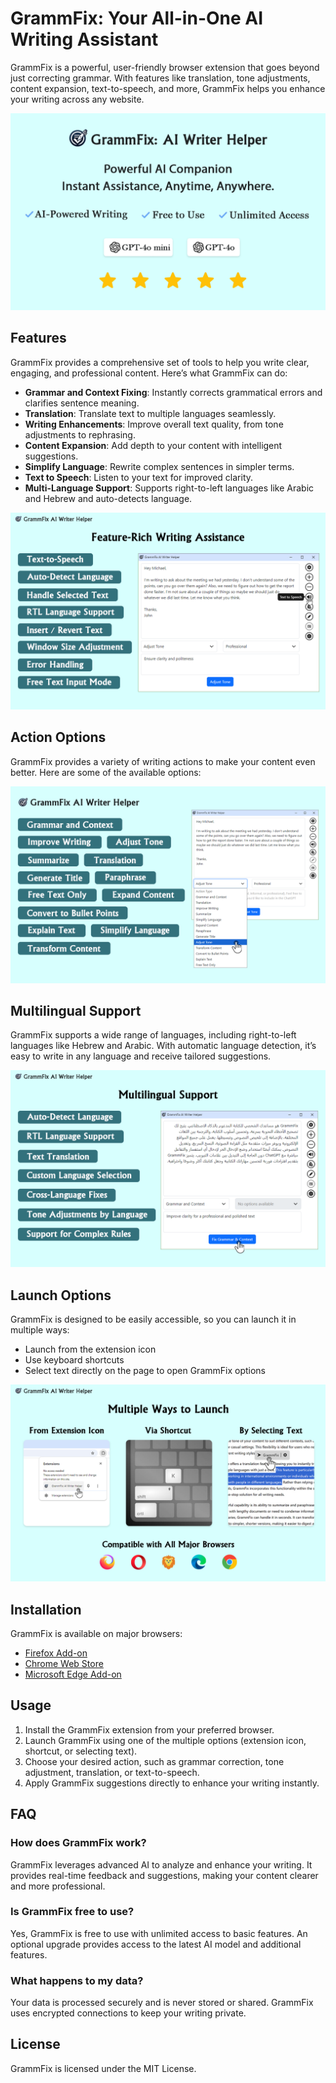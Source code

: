# GrammFix: Your All-in-One AI Writing Assistant

GrammFix is a powerful, user-friendly browser extension that goes beyond just correcting grammar. With features like translation, tone adjustments, content expansion, text-to-speech, and more, GrammFix helps you enhance your writing across any website.

![GrammFix Showcase](assets/showcase.png)

## Features

GrammFix provides a comprehensive set of tools to help you write clear, engaging, and professional content. Here’s what GrammFix can do:

- **Grammar and Context Fixing**: Instantly corrects grammatical errors and clarifies sentence meaning.
- **Translation**: Translate text to multiple languages seamlessly.
- **Writing Enhancements**: Improve overall text quality, from tone adjustments to rephrasing.
- **Content Expansion**: Add depth to your content with intelligent suggestions.
- **Simplify Language**: Rewrite complex sentences in simpler terms.
- **Text to Speech**: Listen to your text for improved clarity.
- **Multi-Language Support**: Supports right-to-left languages like Arabic and Hebrew and auto-detects language.

![GrammFix Features](assets/features.png)

## Action Options

GrammFix provides a variety of writing actions to make your content even better. Here are some of the available options:

![GrammFix Options](assets/options.png)

## Multilingual Support

GrammFix supports a wide range of languages, including right-to-left languages like Hebrew and Arabic. With automatic language detection, it’s easy to write in any language and receive tailored suggestions.

![Multilingual Support](assets/multilingual-support.png)

## Launch Options

GrammFix is designed to be easily accessible, so you can launch it in multiple ways:
- Launch from the extension icon
- Use keyboard shortcuts
- Select text directly on the page to open GrammFix options

![Launch Options](assets/launch-options.png)

## Installation

GrammFix is available on major browsers:

- [Firefox Add-on](https://addons.mozilla.org/he/firefox/addon/grammfix)
- [Chrome Web Store](https://chromewebstore.google.com/detail/grammfix-ai-writer-helper/ehefhikaopahjgppnedlfafikbgmehih)
- [Microsoft Edge Add-on](https://microsoftedge.microsoft.com/addons/detail/grammfix-ai-writer-helpe/mknbnkmebpanmapkkcljcihonopgogfd)

## Usage

1. Install the GrammFix extension from your preferred browser.
2. Launch GrammFix using one of the multiple options (extension icon, shortcut, or selecting text).
3. Choose your desired action, such as grammar correction, tone adjustment, translation, or text-to-speech.
4. Apply GrammFix suggestions directly to enhance your writing instantly.

## FAQ

### How does GrammFix work?
GrammFix leverages advanced AI to analyze and enhance your writing. It provides real-time feedback and suggestions, making your content clearer and more professional.

### Is GrammFix free to use?
Yes, GrammFix is free to use with unlimited access to basic features. An optional upgrade provides access to the latest AI model and additional features.

### What happens to my data?
Your data is processed securely and is never stored or shared. GrammFix uses encrypted connections to keep your writing private.

## License

GrammFix is licensed under the MIT License.
